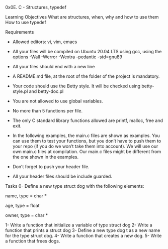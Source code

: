0x0E. C - Structures, typedef

Learning Objectives
What are structures, when, why and how to use them
How to use typedef

Requirements
- Allowed editors: vi, vim, emacs
- All your files will be compiled on Ubuntu 20.04 LTS using gcc, using the options -Wall -Werror -Wextra -pedantic -std=gnu89

- All your files should end with a new line
- A README.md file, at the root of the folder of the project is mandatory.

- Your code should use the Betty style. It will be checked using betty-style.pl and betty-doc.pl
- You are not allowed to use global variables.

- No more than 5 functions per file.

- The only C standard library functions allowed are printf, malloc, free and exit.

- In the following examples, the main.c files are shown as examples. You can use them to test your functions, but you don’t have to push them to your repo (if you do we won’t take them into account). We will use our own main.c files at compilation. Our main.c files might be different from the one shown in the examples.
- Don’t forget to push your header file. 
- All your header files should be include guarded.

Tasks
0- Define a new type struct dog with the following elements:



name, type = char *

age, type = float

owner, type = char *

1- Write a function that initialize a variable of type struct dog
2- Write a function that prints a struct dog
3- Define a new type dog t as a new name for the type struct dog.
4- Write a function that creates a new dog.
5- Write a function that frees dogs.

